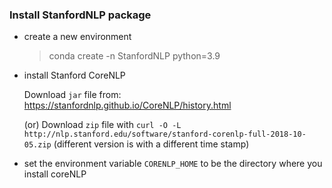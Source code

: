 ### Install StanfordNLP package

- create a new environment
    > conda create -n StanfordNLP python=3.9
- install Stanford CoreNLP 

    Download `jar` file from: https://stanfordnlp.github.io/CoreNLP/history.html
    
    (or) Download `zip` file with `curl -O -L http://nlp.stanford.edu/software/stanford-corenlp-full-2018-10-05.zip` (different version is with a different time stamp)

- set the environment variable `CORENLP_HOME` to be the directory where you install coreNLP

